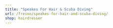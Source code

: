 ```yaml
---
title: "Speakes For Hair & Scuba Diving"
url: /fresno/speakes-for-hair-and-scuba-diving/
shop: hairdresser
---
```

